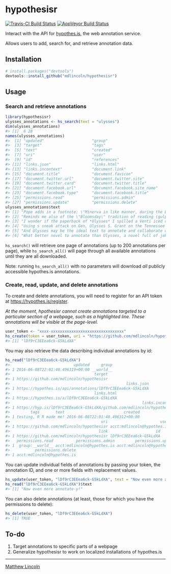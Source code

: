 hypothesisr
===========

[![Travis-CI Build Status](https://travis-ci.org/mdlincoln/hypothesisr.svg?branch=master)](https://travis-ci.org/mdlincoln/hypothesisr)
[![AppVeyor Build Status](https://ci.appveyor.com/api/projects/status/github/mdlincoln/hypothesisr?branch=master&svg=true)](https://ci.appveyor.com/project/mdlincoln/hypothesisr)

Interact with the API for [hypothes.is](https://hypothes.is/), the web annotation service.

Allows users to add, search for, and retrieve annotation data.


## Installation

```r
# install.packages("devtools")
devtools::install_github("mdlincoln/hypothesisr")
```

## Usage

### Search and retrieve annotations

``` r
library(hypothesisr)
ulysses_annotations <- hs_search(text = "ulysses")
dim(ulysses_annotations)
#> [1]  6 28
names(ulysses_annotations)
#>  [1] "updated"                     "group"                      
#>  [3] "target"                      "tags"                       
#>  [5] "text"                        "created"                    
#>  [7] "uri"                         "user"                       
#>  [9] "id"                          "references"                 
#> [11] "links.json"                  "links.html"                 
#> [13] "links.incontext"             "document.link"              
#> [15] "document.title"              "document.favicon"           
#> [17] "document.twitter.url"        "document.twitter.site"      
#> [19] "document.twitter.card"       "document.twitter.title"     
#> [21] "document.facebook.url"       "document.facebook.site_name"
#> [23] "document.facebook.type"      "document.facebook.title"    
#> [25] "permissions.read"            "permissions.admin"          
#> [27] "permissions.update"          "permissions.delete"
ulysses_annotations$text
#> [1] "Pope adds in a footnote: \"Minerva in like manner, during the Battle of Ulysses with the Suitors in Odyss. perches on a beam of the roof to behold it.\"\n\nSource: \n\nPope, Alexander, and Adolphus William Ward. The Poetical Works of Alexander Pope. London: Macmillan, 1907. Print."
#> [2] "Reminds me also of the \"Bloomsday\" tradition of reading (gulp) Joyce's *Ulysses* aloud on the calendar day associated with the fictional events of the novel."                                                                                                                          
#> [3] "I wonder if the paperback of *Ulysses* I spilled a Venti iced coffee on in 2009 will make it into one of these displays some day. Probably not, but a girl can dream, right?"                                                                                                             
#> [4] "Using s sneak attack on Gen, Ulysses S. Grant on the Tennessee river ending in 13,000 people killed and injured on the union, and 10,000 confederates. Knowing that the Union can not take many more loses like this, and something new had to be done. "                                 
#> [5] "And Ulysses may be the ideal text to annotate and collaborate with, as Joyce's work itself  "                                                                                                                                                                                             
#> [6] "What better novel to annotate than Ulysses, a novel full of jokes, references, and puzzles? "
```

`hs_search()` will retrieve one page of annotations (up to 200 annotations per page), while `hs_search_all()` will page through all available annotations until they are all downloaded.

Note: running `hs_search_all()` with no parameters will download _all_ publicly accessible hypothes.is annotations.

### Create, read, update, and delete annotations

To create and delete annotations, you will need to register for an API token at <https://hypothes.is/register>.

_At the moment, hpothesisr cannot create annotations targeted to a particular section of a webpage, such as a highlighted line. These annotations will be visible at the page-level._

``` r
user_token <- "xxxx-xxxxxxxxxxxxxxxxxxxxxxxxxxxxxxxx"
hs_create(token = user_token, uri = "https://github.com/mdlincoln/hypothesisr", user = "acct:mdlincoln@hypothes.is", tags = c("testing", "R"), text = "R made me!")
#> [1] "lDf9rC3EEea6ck-G5kLdXA"
```

You may also retrieve the data describing individual annotations by id:

``` r
hs_read("lDf9rC3EEea6ck-G5kLdXA")
#>                            updated     group
#> 1 2016-06-08T22:01:40.496319+00:00 __world__
#>                                     target
#> 1 https://github.com/mdlincoln/hypothesisr
#>                                                   links.json
#> 1 https://hypothes.is/api/annotations/lDf9rC3EEea6ck-G5kLdXA
#>                                     links.html
#> 1 https://hypothes.is/a/lDf9rC3EEea6ck-G5kLdXA
#>                                                          links.incontext
#> 1 https://hyp.is/lDf9rC3EEea6ck-G5kLdXA/github.com/mdlincoln/hypothesisr
#>         tags       text                          created
#> 1 testing, R R made me! 2016-06-08T22:01:40.496312+00:00
#>                                        uri                       user
#> 1 https://github.com/mdlincoln/hypothesisr acct:mdlincoln@hypothes.is
#>                                       link                     id
#> 1 https://github.com/mdlincoln/hypothesisr lDf9rC3EEea6ck-G5kLdXA
#>   permissions.read          permissions.admin         permissions.update
#> 1  group:__world__ acct:mdlincoln@hypothes.is acct:mdlincoln@hypothes.is
#>           permissions.delete
#> 1 acct:mdlincoln@hypothes.is
```

You can update individual fields of annotations by passing your token, the annotation ID, and one or more fields with replacement values.

``` r
hs_update(user_token, "lDf9rC3EEea6ck-G5kLdXA", text = "Now even more annotate-y!")
hs_read("lDf9rC3EEea6ck-G5kLdXA")$text
#> [1] "Now even more annotate-y!"
```

You can also delete annotations (at least, those for which you have the permissions to delete):

``` r
hs_delete(user_token, "lDf9rC3EEea6ck-G5kLdXA")
#> [1] TRUE
```

## To-do

1. Target annotations to specific parts of a webpage
1. Generalize hypothesisr to work on localized installations of hypothes.is

---
[Matthew Lincoln](http://matthewlincoln.net)
